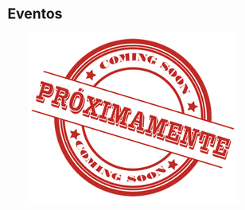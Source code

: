 # Eventos

<figure><img src="../../.gitbook/assets/image (1) (1) (1) (1) (1).png" alt=""><figcaption></figcaption></figure>
